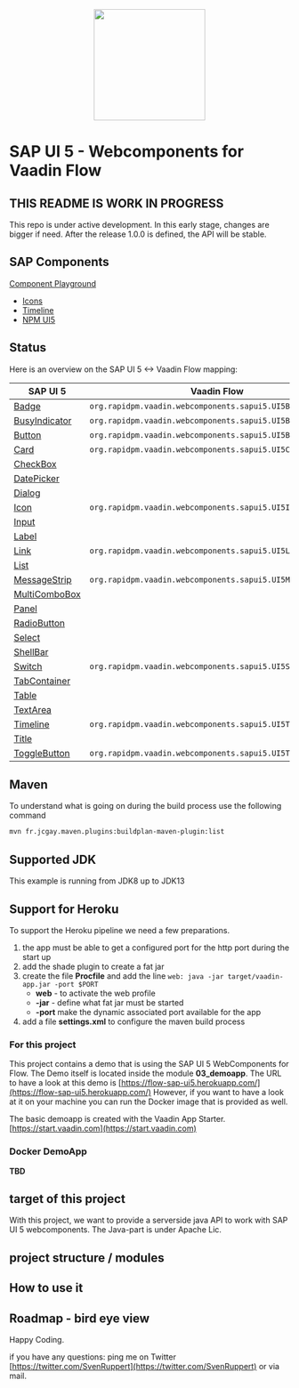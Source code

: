 
<center>
<a href="https://vaadin.com">
 <img src="https://vaadin.com/images/hero-reindeer.svg" width="200" height="200" /></a>
</center>


# SAP UI 5 - Webcomponents for Vaadin Flow

## THIS README IS WORK IN PROGRESS
This repo is under active development. 
In this early stage, changes are bigger if need.
After the release 1.0.0 is defined, the API will be stable.


## SAP Components
[Component Playground](https://sap.github.io/ui5-webcomponents/playground/)
* [Icons](https://openui5.hana.ondemand.com/test-resources/sap/m/demokit/iconExplorer/webapp/index.html#/overview/SAP-icons/?tab=grid&icon=activate)
* [Timeline](https://github.com/SAP/ui5-webcomponents/blob/master/packages/main/src/Timeline.js)
* [NPM UI5](https://www.npmjs.com/package/@ui5/webcomponents)

## Status
Here is an overview on the SAP UI 5 <-> Vaadin Flow mapping:

| SAP UI 5 | Vaadin Flow | Remarks |
| -------- | ----------- | ------- |
| [Badge](https://sap.github.io/ui5-webcomponents/playground/components/Badge/) | `org.rapidpm.vaadin.webcomponents.sapui5.UI5Badge`|
| [BusyIndicator](https://sap.github.io/ui5-webcomponents/playground/components/BusyIndicator/) | `org.rapidpm.vaadin.webcomponents.sapui5.UI5BusyIndicator`|
| [Button](https://sap.github.io/ui5-webcomponents/playground/components/Button/) |`org.rapidpm.vaadin.webcomponents.sapui5.UI5Button`|
| [Card](https://sap.github.io/ui5-webcomponents/playground/components/Card/) |`org.rapidpm.vaadin.webcomponents.sapui5.UI5Card`|
| [CheckBox](https://sap.github.io/ui5-webcomponents/playground/components/CheckBox/) ||
| [DatePicker](https://sap.github.io/ui5-webcomponents/playground/components/DatePicker/) ||
| [Dialog](https://sap.github.io/ui5-webcomponents/playground/components/Dialog/) ||
| [Icon](https://sap.github.io/ui5-webcomponents/playground/components/Icon/) |`org.rapidpm.vaadin.webcomponents.sapui5.UI5Icon`|
| [Input](https://sap.github.io/ui5-webcomponents/playground/components/Input/) ||
| [Label](https://sap.github.io/ui5-webcomponents/playground/components/Label/)||
| [Link](https://sap.github.io/ui5-webcomponents/playground/components/Link/) |`org.rapidpm.vaadin.webcomponents.sapui5.UI5Link`|
| [List](https://sap.github.io/ui5-webcomponents/playground/components/List/) ||
| [MessageStrip](https://sap.github.io/ui5-webcomponents/playground/components/MessageStrip/) |`org.rapidpm.vaadin.webcomponents.sapui5.UI5MessageStrip`|
| [MultiComboBox](https://sap.github.io/ui5-webcomponents/playground/components/MultiComboBox/)||
| [Panel](https://sap.github.io/ui5-webcomponents/playground/components/Panel/) ||
| [RadioButton](https://sap.github.io/ui5-webcomponents/playground/components/RadioButton/)||
| [Select](https://sap.github.io/ui5-webcomponents/playground/components/Select/)||
| [ShellBar](https://sap.github.io/ui5-webcomponents/playground/components/ShellBar/)||
| [Switch](https://sap.github.io/ui5-webcomponents/playground/components/Switch/)|`org.rapidpm.vaadin.webcomponents.sapui5.UI5Switch`|
| [TabContainer](https://sap.github.io/ui5-webcomponents/playground/components/TabContainer/) ||
| [Table](https://sap.github.io/ui5-webcomponents/playground/components/Table/) ||
| [TextArea](https://sap.github.io/ui5-webcomponents/playground/components/TextArea/) ||
| [Timeline](https://sap.github.io/ui5-webcomponents/playground/components/Timeline/) |`org.rapidpm.vaadin.webcomponents.sapui5.UI5Timeline`|
| [Title](https://sap.github.io/ui5-webcomponents/playground/components/Title/) ||
| [ToggleButton](https://sap.github.io/ui5-webcomponents/playground/components/ToggleButton/) |`org.rapidpm.vaadin.webcomponents.sapui5.UI5ToggleButton`|


## Maven 
To understand what is going on during the build process use the following command

```bash
mvn fr.jcgay.maven.plugins:buildplan-maven-plugin:list
```

## Supported JDK
This example is running from JDK8 up to JDK13

## Support for Heroku
To support the Heroku pipeline we need a few preparations.
1) the app must be able to get a configured port for the http port during the start up
1) add the shade plugin to create a fat jar
1) create the file **Procfile** and add the line 
    ```web: java -jar target/vaadin-app.jar -port $PORT```
    * **web** - to activate the web profile
    * **-jar** - define what fat jar must be started
    * **-port** make the dynamic associated port available for the app
1) add a file **settings.xml** to configure the maven build process

### For this project
This project contains a demo that is using the SAP UI 5 WebComponents for Flow.
The Demo itself is located inside the module **03_demoapp**.
The URL to have a look at this demo is [https://flow-sap-ui5.herokuapp.com/](https://flow-sap-ui5.herokuapp.com/)
However, if you want to have a look at it on your machine you can run the Docker image that is provided as well.

The basic demoapp is created with the Vaadin App Starter. [https://start.vaadin.com](https://start.vaadin.com)
### Docker DemoApp
**TBD**

## target of this project
With this project, we want to provide a serverside java API to work with SAP UI 5 
webcomponents. The Java-part is under Apache Lic.

## project structure / modules

## How to use it

## Roadmap - bird eye view




Happy Coding.

if you have any questions: ping me on Twitter [https://twitter.com/SvenRuppert](https://twitter.com/SvenRuppert)
or via mail.
